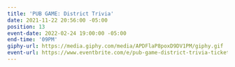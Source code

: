 ```yaml
---
title: 'PUB GAME: District Trivia'
date: 2021-11-22 20:56:00 -05:00
position: 13
event-date: 2022-02-24 19:00:00 -05:00
end-time: '09PM'
giphy-url: https://media.giphy.com/media/APDFlaP8poxD9DV1PM/giphy.gif
event-url: https://www.eventbrite.com/e/pub-game-district-trivia-tickets-255490337477
---
```


